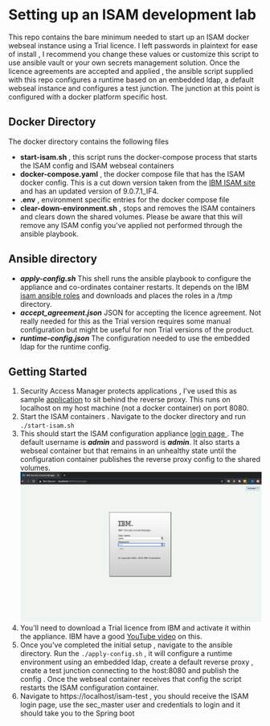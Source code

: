 # Setting up an ISAM development lab
This repo contains the bare minimum needed to start up an ISAM docker webseal instance using a Trial licence.
I left passwords in plaintext for ease of install , I recommend you change these values or customize this
script to use ansible vault or your own secrets management solution.
Once the licence agreements are accepted and applied , the ansible script supplied with this repo configures
a runtime based on an embedded ldap, a default webseal instance and configures a test junction. 
The junction at this point is configured with a docker platform specific host.

## Docker Directory
The docker directory contains the following files
 - **start-isam.sh** , this script runs the docker-compose process that starts the ISAM config and ISAM webseal containers
 - **docker-compose.yaml** , the docker compose file that has the ISAM docker config. This is a cut down version taken from the [IBM ISAM site](https://www.ibm.com/support/knowledgecenter/en/SSPREK_9.0.6/com.ibm.isam.doc/admin/concept/con_docker_compose.html) and has an updated version of 9.0.7.1_IF4. 
 - **.env** , environment specific entries for the docker compose file
 - **clear-down-environment.sh** , stops and removes the ISAM containers and clears down the shared volumes. Please be aware that 
   this will remove any ISAM config you've applied not performed through the ansible playbook.


## Ansible directory
- ***apply-config.sh*** This shell runs the ansible playbook to configure the appliance and co-ordinates container restarts. It depends on the IBM [isam ansible roles](https://github.com/IBM-Security/isam-ansible-roles) and downloads and places the roles in a /tmp directory. 
- ***accept_agreement.json*** JSON for accepting the licence agreement. Not really needed for this as the Trial version requires some
manual configuration but might be useful for non Trial versions of the product.
- ***runtime-config.json*** The configuration needed to use the embedded ldap for the runtime config.

## Getting Started
1. Security Access Manager protects applications , I've used this as sample [application](https://github.com/spring-guides/gs-spring-boot/tree/master/complete) to sit behind the reverse proxy. This runs on localhost on my host machine (not a docker container) on port 8080.
2. Start the ISAM containers . Navigate to the docker directory and run `./start-isam.sh`
3. This should start the ISAM configuration appliance [login page ](https://localhost:9443/core/login). The default username is ***admin*** and password is ***admin***. It also starts a webseal container but that remains in an unhealthy state until the configuration container publishes the reverse proxy config to the shared volumes. 
![ISAM Login Page](/images/isam-login.png )
4. You'll need to download a Trial licence from IBM and activate it within the appliance.
   IBM have a good [YouTube video](https://youtu.be/2gmlr8sjkkE) on this.
5. Once you've completed the initial setup , navigate to the ansible directory. Run the `./apply-config.sh` , it will configure a runtime    environment using an embedded ldap, create a default reverse proxy , create a test junction connecting to the host:8080 and publish the config . Once the webseal container receives that config the script restarts the ISAM configuration container.
6. Navigate to https://localhost/isam-test , you should receive the ISAM login page,  use the sec_master user and credentials to login and it should take you to the Spring boot 

 


